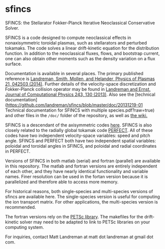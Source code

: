 sfincs
======

SFINCS: the Stellarator Fokker-Planck Iterative Neoclassical Conservative Solver.

SFINCS is a code designed to compute neoclassical effects in nonaxisymmetric toroidal plasmas, such as stellarators and perturbed tokamaks.  The code solves a linear drift-kinetic equation for the distribution function.  In addition to the neoclassical fluxes, flows, and bootstrap current, one can also obtain other moments such as the density variation on a flux surface.

Documentation is available in several places. The primary published reference is [Landreman, Smith, Mollen, and Helander, Physics of Plasmas 21, 042503 (2014)](https://github.com/landreman/sfincs/blob/master/doc/LandremanSmithMollenHelander_2014_PoP_v21_p042503_SFINCS.pdf?raw=true). Further details of the velocity-space discretization and Fokker-Planck collision operator may be found in [Landreman and Ernst, Journal of Computational Physics 243, 130 (2013)](). Also see the [technical documentation](https://github.com/landreman/sfincs/blob/master/doc/20131219-01 Technical documentation for SFINCS with multiple species.pdf?raw=true) and other files in the `/doc/` folder of the repository, as well as [the wiki.](https://github.com/landreman/sfincs/wiki) 

SFINCS is a descendant of the axisymmetric codes [here](https://github.com/landreman/tokamakDriftKineticEquationSolver).  SFINCS is also closely related to the radially global tokamak code [PERFECT](https://github.com/landreman/perfect).  All of these codes have two independent velocity-space variables: speed and pitch angle.  SFINCS and PERFECT both have two independent spatial variables: poloidal and toroidal angles in SFINCS, and poloidal and radial coordinates in PERFECT.

Versions of SFINCS in both matlab (serial) and fortran (parallel) are available in this repository. The matlab and fortran versions are entirely independent of each other, and they have nearly identical functionality and variable names.  Finer resolution can be used in the fortan version because it is parallelized and therefore able to access more memory.

For historical reasons, both single-species and multi-species versions of sfincs are available here. The single-species version is useful for computing the ion transport matrix. For other applications, the multi-species version is recommended.

The fortran versions rely on the [PETSc library](http://www.mcs.anl.gov/petsc/). The makefiles for the drift-kinetic solver may need to be adapted to link to PETSc libraries on your computing system.

For inquiries, contact Matt Landreman at matt dot landreman at gmail dot com.
